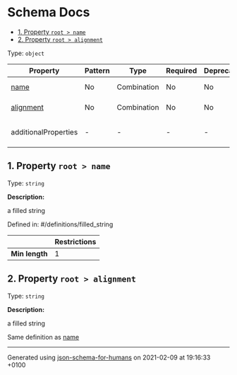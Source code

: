 # Schema Docs

- [1. Property `root > name`](#name)
- [2. Property `root > alignment`](#alignment)

Type: `object`

| Property | Pattern | Type | Required | Deprecated | Additional | Description |
| -------- | ------- | ---- | -------- | ---------- | ---------- | ----------- |
| [name](#name)|No|Combination|No|No| No|a filled string|
| [alignment](#alignment)|No|Combination|No|No| No|a filled string|
  | additionalProperties | - | - | - | - |  [![made-with-Markdown](https://img.shields.io/badge/Not%20allowed-red)](# "Additional Properties not allowed.") | - |        

## <a name="name"></a>1. Property `root > name`

Type: `string`

**Description:** <p>a filled string</p>

Defined in: #/definitions/filled_string

|              | Restrictions |
| ------------ | ------------ |
| **Min length** | 1 |

## <a name="alignment"></a>2. Property `root > alignment`

Type: `string`

**Description:** <p>a filled string</p>

Same definition as [name](#name)

----------------------------------------------------------------------------------------------------------------------------
Generated using [json-schema-for-humans](https://github.com/coveooss/json-schema-for-humans) on 2021-02-09 at 19:16:33 +0100